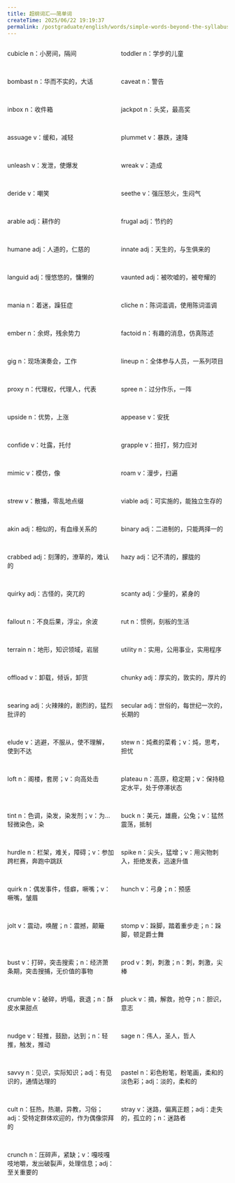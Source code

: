 ```yaml
---
title: 超纲词汇——简单词
createTime: 2025/06/22 19:19:37
permalink: /postgraduate/english/words/simple-words-beyond-the-syllabus/
---
```


<div class="word-list">

cubicle n：小房间，隔间

toddler n：学步的儿童

bombast n：华而不实的，大话

caveat  n：警告

inbox   n：收件箱

jackpot n：头奖，最高奖

assuage v：缓和，减轻

plummet v：暴跌，速降

unleash v：发泄，使爆发

wreak   v：造成

deride  v：嘲笑

seethe  v：强压怒火，生闷气

arable  adj：耕作的

frugal  adj：节约的

humane  adj：人道的，仁慈的

innate  adj：天生的，与生俱来的

languid adj：慢悠悠的，慵懒的

vaunted adj：被吹嘘的，被夸耀的

mania   n：着迷，躁狂症

cliche  n：陈词滥调，使用陈词滥调

ember   n：余烬，残余势力

factoid n：有趣的消息，仿真陈述

gig n：现场演奏会，工作

lineup  n：全体参与人员，一系列项目

proxy   n：代理权，代理人，代表

spree   n：过分作乐，一阵

upside  n：优势，上涨

appease v：安抚

 confide    v：吐露，托付

grapple     v：扭打，努力应对

mimic   v：模仿，像

roam    v：漫步，扫遍

strew   v：散播，零乱地点缀

viable  adj：可实施的，能独立生存的

akin    adj：相似的，有血缘关系的

binary  adj：二进制的，只能两择一的

crabbed adj：刻薄的，潦草的，难认的

hazy    adj：记不清的，朦胧的

quirky  adj：古怪的，突兀的

scanty  adj：少量的，紧身的

fallout n：不良后果，浮尘，余波

rut n：惯例，刻板的生活

terrain n：地形，知识领域，岩层

utility n：实用，公用事业，实用程序

offload v：卸载，倾诉，卸货

chunky  adj：厚实的，敦实的，厚片的

searing adj：火辣辣的，剧烈的，猛烈批评的

secular adj：世俗的，每世纪一次的，长期的

elude   v：逃避，不服从，使不理解，使到不达

stew    n：炖煮的菜肴；v：炖，思考，担忧

loft    n：阁楼，套房；v：向高处击

plateau n：高原，稳定期；v：保持稳定水平，处于停滞状态

tint    n：色调，染发，染发剂；v：为...轻微染色，染

buck    n：美元，雄鹿，公兔；v：猛然震荡，抵制

hurdle  n：栏架，难关，障碍；v：参加跨栏赛，奔跑中跳跃

spike   n：尖头，猛增；v：用尖物刺入，拒绝发表，迅速升值

quirk   n：偶发事件，怪癖，噘嘴；v：噘嘴，皱眉

hunch   v：弓身；n：预感

jolt    v：震动，唤醒；n：震撼，颠簸

stomp   v：跺脚，踏着重步走；n：跺脚，顿足爵士舞

bust    v：打碎，突击搜索；n：经济萧条期，突击搜捕，无价值的事物

prod    v：刺，刺激；n：刺，刺激，尖棒

crumble v：破碎，坍塌，衰退；n：酥皮水果甜点

pluck   v：摘，解救，抢夺；n：胆识，意志

nudge   v：轻推，鼓励，达到；n：轻推，触发，推动

sage    n：伟人，圣人，哲人

savvy   n：见识，实际知识；adj：有见识的，通情达理的

pastel  n：彩色粉笔，粉笔画，柔和的淡色彩；adj：淡的，柔和的

cult    n：狂热，热潮，异教，习俗；adj：受特定群体欢迎的，作为偶像崇拜的

stray   v：迷路，偏离正题；adj：走失的，孤立的；n：迷路者

crunch  n：压碎声，紧缺；v：嘎吱嘎吱地嚼，发出破裂声，处理信息；adj：至关重要的

</div>

<style>
.word-list {
  display: grid;
  grid-template-columns: 1fr 1fr; 
  gap: 1rem;
}
.word-list div {
  white-space: pre;
}
</style>